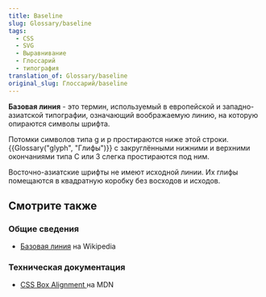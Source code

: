 ```yaml
---
title: Baseline
slug: Glossary/baseline
tags:
  - CSS
  - SVG
  - Выравнивание
  - Глоссарий
  - типография
translation_of: Glossary/baseline
original_slug: Глоссарий/baseline
---
```

**Базовая линия** - это термин, используемый в европейской и западно-азиатской типографии, означающий воображаемую линию, на которую опираются символы шрифта.

Потомки символов типа g и p простираются ниже этой строки. {{Glossary("glyph", "Глифы")}} с закруглёнными нижними и верхними окончаниями типа C или 3 слегка простираются под ним.

Восточно-азиатские шрифты не имеют исходной линии. Их глифы помещаются в квадратную коробку без восходов и исходов.

## Смотрите также

### Общие сведения

- [Базовая линия](<https://ru.wikipedia.org/wiki/Базовая_линия_(дизайн_шрифта)>) на Wikipedia

### Техническая документация

- [CSS Box Alignment ](ru/Web/CSS/CSS_Box_Alignment#Типы_выравнивания)на MDN
